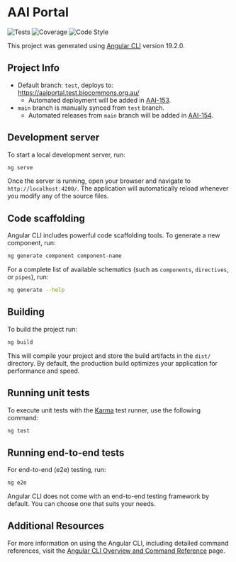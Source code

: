 # AAI Portal

![Tests](https://github.com/AustralianBiocommons/aai-portal/actions/workflows/test.yml/badge.svg)
![Coverage](https://github.com/AustralianBiocommons/aai-portal/actions/workflows/coverage.yml/badge.svg)
![Code Style](https://github.com/AustralianBiocommons/aai-portal/actions/workflows/lint.yml/badge.svg)

This project was generated using [Angular CLI](https://github.com/angular/angular-cli) version 19.2.0.

## Project Info
* Default branch: `test`, deploys to: https://aaiportal.test.biocommons.org.au/
  * Automated deployment will be added in [AAI-153](https://biocloud.atlassian.net/browse/AAI-153).
* `main` branch is manually synced from `test` branch.
  * Automated releases from `main` branch will be added in [AAI-154](https://biocloud.atlassian.net/browse/AAI-154).

## Development server

To start a local development server, run:

```bash
ng serve
```

Once the server is running, open your browser and navigate to `http://localhost:4200/`. The application will automatically reload whenever you modify any of the source files.

## Code scaffolding

Angular CLI includes powerful code scaffolding tools. To generate a new component, run:

```bash
ng generate component component-name
```

For a complete list of available schematics (such as `components`, `directives`, or `pipes`), run:

```bash
ng generate --help
```

## Building

To build the project run:

```bash
ng build
```

This will compile your project and store the build artifacts in the `dist/` directory. By default, the production build optimizes your application for performance and speed.

## Running unit tests

To execute unit tests with the [Karma](https://karma-runner.github.io) test runner, use the following command:

```bash
ng test
```

## Running end-to-end tests

For end-to-end (e2e) testing, run:

```bash
ng e2e
```

Angular CLI does not come with an end-to-end testing framework by default. You can choose one that suits your needs.

## Additional Resources

For more information on using the Angular CLI, including detailed command references, visit the [Angular CLI Overview and Command Reference](https://angular.dev/tools/cli) page.
